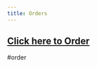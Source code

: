 ```yaml
---
title: Orders
---
```


<h2><a a href="mailto:recsoc@stfc.ac.uk?subject=Tennis Hoodie Order&body=[Mens/Ladies] [Size] [Colour]">Click here to Order</a></h2>

#order

